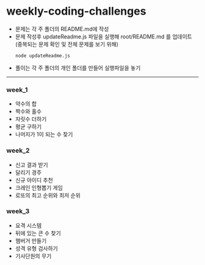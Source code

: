 # weekly-coding-challenges

- 문제는 각 주 폴더의 README.md에 작성
- 문제 작성후 updateReadme.js 파일을 실행해 root/README.md 를 업데이트 (중복되는 문제 확인 및 전체 문제를 보기 위해)
  ```
  node updateReadme.js
  ```
- 풀이는 각 주 폴더의 개인 폴더를 만들어 실행파일을 놓기

---

### week_1
- 약수의 합
- 짝수와 홀수
- 자릿수 더하기
- 평균 구하기
- 나머지가 1이 되는 수 찾기

### week_2

- 신고 결과 받기
- 달리기 경주
- 신규 아이디 추천
- 크레인 인형뽑기 게임
- 로또의 최고 순위와 최저 순위

### week_3

- 요격 시스템
- 뒤에 있는 큰 수 찾기
- 햄버거 만들기
- 성격 유형 검사하기
- 기사단원의 무기
